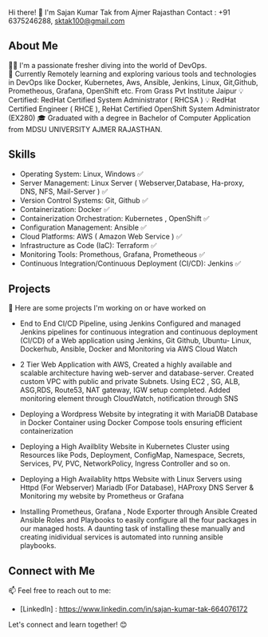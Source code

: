 Hi there! 👋 I'm Sajan Kumar Tak from Ajmer Rajasthan
Contact : +91 6375246288, sktak100@gmail.com

## About Me
👨‍💻 I'm a passionate fresher diving into the world of DevOps.  
🌱 Currently Remotely learning and exploring various tools and technologies in DevOps like Docker, Kubernetes, Aws, Ansible, Jenkins, Linux, Git,Github, Prometheous, Grafana, OpenShift etc. From Grass Pvt Institute Jaipur
💡 Certified: RedHat Certified System Administrator ( RHCSA ) 💡 RedHat Certified Engineer ( RHCE ), ReHat Certified OpenShift System Administrator (EX280)
🎓 Graduated with a degree in Bachelor of Computer Application from MDSU UNIVERSITY AJMER RAJASTHAN.

## Skills
- Operating System: Linux, Windows ✅
- Server Management: Linux Server ( Webserver,Database, Ha-proxy, DNS, NFS, Mail-Server ) ✅
- Version Control Systems: Git, Github ✅
- Containerization: Docker ✅
- Containerization Orchestration: Kubernetes , OpenShift ✅
- Configuration Management: Ansible ✅
- Cloud Platforms: AWS ( Amazon Web Service ) ✅
- Infrastructure as Code (IaC): Terraform ✅
- Monitoring Tools: Promethous, Grafana, Prometheous ✅
- Continuous Integration/Continuous Deployment (CI/CD): Jenkins ✅
  
## Projects
🚀 Here are some projects I'm working on or have worked on 
- End to End CI/CD Pipeline, using Jenkins Configured and managed Jenkins pipelines for continuous integration
and continuous deployment (CI/CD) of a Web application using Jenkins, Git Github, Ubuntu- Linux, Dockerhub,
Ansible, Docker and Monitoring via AWS Cloud Watch

- 2 Tier Web Application with AWS, Created a highly available and scalable architecture having web-server and
database-server. Created custom VPC with public and private Subnets. Using EC2 , SG, ALB, ASG,RDS, Route53,
NAT gateway, IGW setup completed. Added monitoring element through CloudWatch, notification through SNS

- Deploying a Wordpress Website by integrating it with MariaDB Database in Docker Container using Docker
Compose tools ensuring efficient containerization

- Deploying a High Availblity Website in Kubernetes Cluster using Resources like Pods, Deployment, ConfigMap,
Namespace, Secrets, Services, PV, PVC, NetworkPolicy, Ingress Controller and so on.

- Deploying a High Availablity https Website with Linux Servers using Httpd (For Webserver) Mariadb (For
Database), HAProxy DNS Server & Monitoring my website by Prometheus or Grafana

- Installing Prometheus, Grafana , Node Exporter through Ansible
Created Ansible Roles and Playbooks to easily configure all the four packages in our managed hosts. A daunting
task of installing these manually and creating inidividual services is automated into running ansible playbooks.

## Connect with Me
📫 Feel free to reach out to me:
- [LinkedIn] : https://www.linkedin.com/in/sajan-kumar-tak-664076172

Let's connect and learn together! 😊
